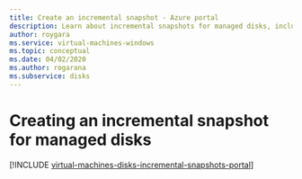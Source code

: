 ```yaml
---
title: Create an incremental snapshot - Azure portal
description: Learn about incremental snapshots for managed disks, including how to create them using the Azure portal.
author: roygara
ms.service: virtual-machines-windows
ms.topic: conceptual
ms.date: 04/02/2020
ms.author: rogarana
ms.subservice: disks
---
```


# Creating an incremental snapshot for managed disks
[!INCLUDE [virtual-machines-disks-incremental-snapshots-portal](../../../includes/virtual-machines-disks-incremental-snapshots-portal.md)]
